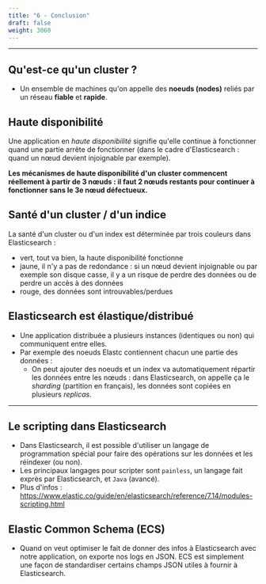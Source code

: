 ```yaml
---
title: "6 - Conclusion"
draft: false
weight: 3060
---
```


<!-- https://github.com/Yelp/elastalert
https://github.com/opendistro-for-elasticsearch/alerting

## IV) Architecture d'un cluster ELK

TODO demain -->

---

## Qu'est-ce qu'un cluster ?

- Un ensemble de machines qu'on appelle des **noeuds (nodes)** reliés par un réseau **fiable** et **rapide**.

  <!-- _schema_ -->

<!-- ---

---

---

## Passage à l'échelle (**Scalability**)

- scale-in ou verticalement : machine plus puissante, "grosse"
- scale-out horizontalement : plus de machines, distribution.

--- -->

## Haute disponibilité

Une application en _haute disponibilité_ signifie qu'elle continue à fonctionner quand une partie arrête de fonctionner (dans le cadre d'Elasticsearch : quand un nœud devient injoignable par exemple).

<!-- Pour cela elle doit avoir :
- un healthcheck automatique
- de l'auto-balancing -->
  <!-- - déploiement progressif TODO -->

**Les mécanismes de haute disponibilité d'un cluster commencent réellement à partir de 3 nœuds : il faut 2 nœuds restants pour continuer à fonctionner sans le 3e nœud défectueux.**

## Santé d'un cluster / d'un indice

La santé d'un cluster ou d'un index est déterminée par trois couleurs dans Elasticsearch :

- vert, tout va bien, la haute disponibilité fonctionne
- jaune, il n'y a pas de redondance : si un nœud devient injoignable ou par exemple son disque casse, il y a un risque de perdre des données ou de perdre un accès à des données
- rouge, des données sont introuvables/perdues

## Elasticsearch est élastique/distribué

- Une application distribuée a plusieurs instances (identiques ou non) qui communiquent entre elles.
- Par exemple des noeuds Elastc contiennent chacun une partie des données :
  - On peut ajouter des noeuds et un index va automatiquement répartir les données entre les nœuds : dans Elasticsearch, on appelle ça le _sharding_ (partition en français), les données sont copiées en plusieurs _replicas_.

---

## Le scripting dans Elasticsearch

- Dans Elasticsearch, il est possible d'utiliser un langage de programmation spécial pour faire des opérations sur les données et les réindexer (ou non).
- Les principaux langages pour scripter sont `painless`, un langage fait exprès par Elasticsearch, et `Java` (avancé).
- Plus d'infos : https://www.elastic.co/guide/en/elasticsearch/reference/7.14/modules-scripting.html

## Elastic Common Schema (ECS)

- Quand on veut optimiser le fait de donner des infos à Elasticsearch avec notre application, on exporte nos logs en JSON. ECS est simplement une façon de standardiser certains champs JSON utiles à fournir à Elasticsearch.

<!--
# Formule pour calculer

le nombre de noeuds pour avoir du vert -->

<!-- ---

# règle pour construire un cluster -->

<!-- ---

# Exercice IV.1) Conçevons un cluster Elastic

- Avec 6 noeuds, 3 DC
- haute disponibilité -->

<!--
# QCM Module Elastic stack

mode de notation :
    + 1 par bonne réponse
    - 1 par mauvaise réponse cochée


le type "keyword" est utilisé
    pour les recherche exactes
    pour les recherches partielles (fulltext)
    pour filtrer
    pour aggréger
    pour classer

le type "text" est utilisé
    ...


Le programme curl permet de ?
    http
    ftp
    appeler les fonctions d'une API REST
    ssh -->
